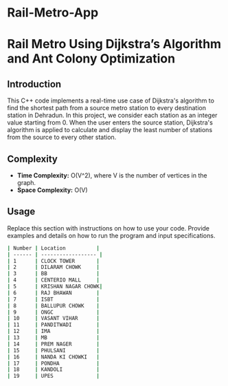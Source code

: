 # Rail-Metro-App

# Rail Metro Using Dijkstra’s Algorithm and Ant Colony Optimization

## Introduction

This C++ code implements a real-time use case of Dijkstra's algorithm to find the shortest path from a source metro station to every destination station in Dehradun. In this project, we consider each station as an integer value starting from 0. When the user enters the source station, Dijkstra's algorithm is applied to calculate and display the least number of stations from the source to every other station.

## Complexity

- **Time Complexity:** O(V^2), where V is the number of vertices in the graph.
- **Space Complexity:** O(V)

## Usage

Replace this section with instructions on how to use your code. Provide examples and details on how to run the program and input specifications.

```bash
| Number | Location          |
| ------ | ------------------ |
| 1      | CLOCK TOWER       |
| 2      | DILARAM CHOWK     |
| 3      | BB                |
| 4      | CENTERIO MALL     |
| 5      | KRISHAN NAGAR CHOWK|
| 6      | RAJ BHAWAN        |
| 7      | ISBT              |
| 8      | BALLUPUR CHOWK    |
| 9      | ONGC              |
| 10     | VASANT VIHAR      |
| 11     | PANDITWADI        |
| 12     | IMA               |
| 13     | MB                |
| 14     | PREM NAGER        |
| 15     | PHULSANI          |
| 16     | NANDA KI CHOWKI   |
| 17     | PONDHA            |
| 18     | KANDOLI           |
| 19     | UPES              |



